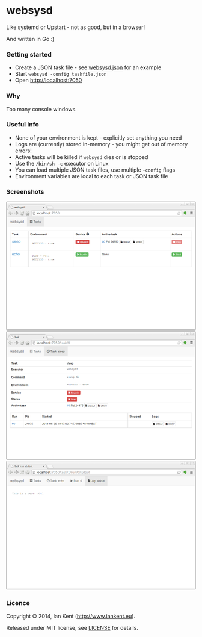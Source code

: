 websysd
=======

Like systemd or Upstart - not as good, but in a browser!

And written in Go :)

### Getting started

- Create a JSON task file - see [websysd.json](websysd.json) for an example
- Start `websysd -config taskfile.json`
- Open [http://localhost:7050](http://localhost:7050)

### Why

Too many console windows.

### Useful info

- None of your environment is kept - explicitly set anything you need
- Logs are (currently) stored in-memory - you might get out of memory errors!
- Active tasks will be killed if `websysd` dies or is stopped
- Use the `/bin/sh -c` executor on Linux
- You can load multiple JSON task files, use multiple `-config` flags
- Environment variables are local to each task or JSON task file

### Screenshots

![Screenshot of websysd task list](/images/websysd_tasks.png "websysd task list")
![Screenshot of websysd task view](/images/websysd_task.png "websysd task view")
![Screenshot of websysd log view](/images/websysd_stdout.png "websysd log view")

### Licence

Copyright ©‎ 2014, Ian Kent (http://www.iankent.eu).

Released under MIT license, see [LICENSE](LICENSE.md) for details.
